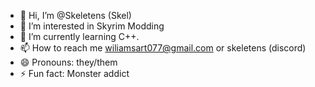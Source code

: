 - 👋 Hi, I’m @Skeletens (Skel)
- 👀 I’m interested in Skyrim Modding
- 🌱 I’m currently learning C++.
- 📫 How to reach me wiliamsart077@gmail.com or skeletens (discord)
- 😄 Pronouns: they/them
- ⚡ Fun fact: Monster addict
